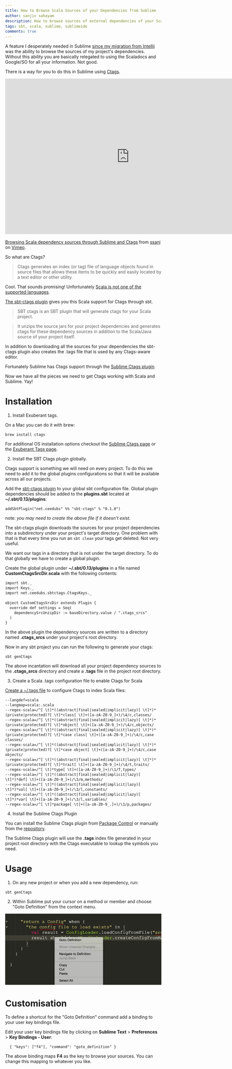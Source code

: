 ```yaml
---
title: How to Browse Scala Sources of your Dependencies from Sublime
author: sanjiv sahayam
description: How to browse sources of external dependencies of your Scala project through Sublime Text.
tags: sbt, scala, sublime, sublimeide
comments: true
---
```


A feature I desperately needed in Sublime [since my migration from Intellij](http://sanj.ink/posts/2015-07-15-using-sublime-for-scala-development.html) was the ability to browse the sources of my project's dependencies. Without this ability you are basically relegated to using the Scaladocs and Google/SO for all your information. Not good.

There is a way for you to do this in Sublime using [Ctags](http://ctags.sourceforge.net). 

<iframe src="https://player.vimeo.com/video/137045055" width="800" height="501" frameborder="0" webkitallowfullscreen mozallowfullscreen allowfullscreen></iframe> <p><a href="https://vimeo.com/137045055">Browsing Scala dependency sources through Sublime and Ctags</a> from <a href="https://vimeo.com/user4351020">ssanj</a> on <a href="https://vimeo.com">Vimeo</a>.</p>

So what are Ctags?

> Ctags generates an index (or tag) file of language objects found in source files that allows these items to be quickly and easily located by a text editor or other utility.

Cool. That sounds promising! Unfortunately [Scala is not one of the supported languages](http://ctags.sourceforge.net/languages.html).

[The sbt-ctags plugin](https://github.com/ceedubs/sbt-ctags) gives you this Scala support for Ctags through sbt.

> SBT ctags is an SBT plugin that will generate ctags for your Scala project.

> It unzips the source jars for your project dependencies and generates ctags for these dependency sources in addition to the Scala/Java source of your project itself.

In addition to downloading all the sources for your dependencies the sbt-ctags plugin also creates the .tags file that is used by any Ctags-aware editor.

Fortunately Sublime has Ctags support through the [Sublime Ctags plugin](https://packagecontrol.io/packages/CTags). 

Now we have all the pieces we need to get Ctags working with Scala and Sublime. Yay!

# Installation #

1. Install Exuberant tags.

On a Mac you can do it with brew:

```{.command .scrollx}
brew install ctags
```

For additional OS installation options checkout the [Sublime Ctags page](https://packagecontrol.io/packages/CTags) or the [Exuberant Tags page](http://ctags.sourceforge.net).

2. Install the SBT Ctags plugin globally.

Ctags support is something we will need on every project. To do this we need to add it to the global plugins configurations so that it will be available across all our projects. 

Add the [sbt-ctags plugin](https://github.com/ceedubs/sbt-ctags) to your global sbt configuration file. Global plugin dependencies should be added to the __plugins.sbt__ located at __~/.sbt/0.13/plugins__:

```{.scala}
addSbtPlugin("net.ceedubs" %% "sbt-ctags" % "0.1.0")
```

note: _you may need to create the above file if it doesn't exist._

The sbt-ctags plugin downloads the sources for your project dependencies into a subdirectory under your project's target directory. One problem with that is that every time you run an ```sbt clean``` your tags get deleted. Not very useful.

We want our tags in a directory that is not under the target directory. To do that globally we have to create a global plugin.

Create the global plugin under __~/.sbt/0.13/plugins__ in a file named __CustomCtagsSrcDir.scala__ with the following contents:

```{.scala}
import sbt._
import Keys._
import net.ceedubs.sbtctags.CtagsKeys._

object CustomCtagsSrcDir extends Plugin {
  override def settings = Seq(
    dependencySrcUnzipDir := baseDirectory.value / ".ctags_srcs"
  )
}
```

In the above plugin the dependency sources are written to a directory named __.ctags_srcs__ under your project's root directory.

Now in any sbt project you can run the following to generate your ctags:

```{.command .scrollx}
sbt genCtags
```

The above incantation will download all your project dependency sources to the __.ctags_srcs__ directory and create a __.tags__ file in the project root directory. 

3. Create a Scala .tags configuration file to enable Ctags for Scala

[Create a ~/.tags file](https://github.com/ceedubs/sbt-ctags#user-content-configuring-ctags) to configure Ctags to  index Scala files:

```{.command .scrollx}
--langdef=scala
--langmap=scala:.scala
--regex-scala=/^[ \t]*((abstract|final|sealed|implicit|lazy)[ \t]*)*(private|protected)?[ \t]*class[ \t]+([a-zA-Z0-9_]+)/\4/c,classes/
--regex-scala=/^[ \t]*((abstract|final|sealed|implicit|lazy)[ \t]*)*(private|protected)?[ \t]*object[ \t]+([a-zA-Z0-9_]+)/\4/c,objects/
--regex-scala=/^[ \t]*((abstract|final|sealed|implicit|lazy)[ \t]*)*(private|protected)?[ \t]*case class[ \t]+([a-zA-Z0-9_]+)/\4/c,case classes/
--regex-scala=/^[ \t]*((abstract|final|sealed|implicit|lazy)[ \t]*)*(private|protected)?[ \t]*case object[ \t]+([a-zA-Z0-9_]+)/\4/c,case objects/
--regex-scala=/^[ \t]*((abstract|final|sealed|implicit|lazy)[ \t]*)*(private|protected)?[ \t]*trait[ \t]+([a-zA-Z0-9_]+)/\4/t,traits/
--regex-scala=/^[ \t]*type[ \t]+([a-zA-Z0-9_]+)/\1/T,types/
--regex-scala=/^[ \t]*((abstract|final|sealed|implicit|lazy)[ \t]*)*def[ \t]+([a-zA-Z0-9_]+)/\3/m,methods/
--regex-scala=/^[ \t]*((abstract|final|sealed|implicit|lazy)[ \t]*)*val[ \t]+([a-zA-Z0-9_]+)/\3/l,constants/
--regex-scala=/^[ \t]*((abstract|final|sealed|implicit|lazy)[ \t]*)*var[ \t]+([a-zA-Z0-9_]+)/\3/l,variables/
--regex-scala=/^[ \t]*package[ \t]+([a-zA-Z0-9_.]+)/\1/p,packages/
```

4. Install the Sublime Ctags Plugin

You can install the Sublime Ctags plugin from [Package Control](https://packagecontrol.io/packages/CTags) or manually from the [repository](https://github.com/SublimeText/CTags).

The Sublime Ctags plugin will use the __.tags__ index file generated in your project root directory with the Ctags executable to lookup the symbols you need.

# Usage #

1. On any new project or when you add a new dependency, run:

```{.command .scrollx}
sbt genCtags
```

2. Within Sublime put your cursor on a method or member and choose "Goto Definition" from the context menu.

![Goto Definition](/images/sublime_go_to_definition_ctags.jpg)

# Customisation #

To define a shortcut for the "Goto Definition" command add a binding to your user key bindings file. 

Edit your user key bindings file by clicking on __Sublime Text__ > __Preferences__ > __Key Bindings - User__:

```{.command .scrollx}
  { "keys": ["f4"], "command": "goto_definition" }
```

The above binding maps __F4__ as the key to browse your sources. You can change this mapping to whatever you like.